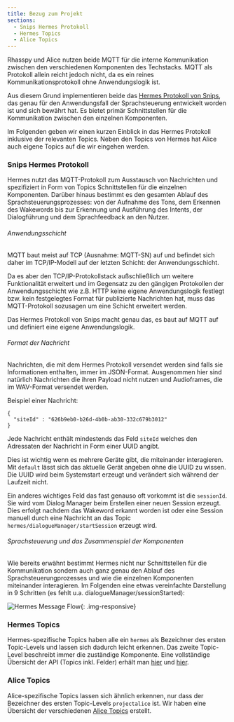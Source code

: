 ```yaml
---
title: Bezug zum Projekt
sections:
  - Snips Hermes Protokoll
  - Hermes Topics
  - Alice Topics
---
```


Rhasspy und Alice nutzen beide MQTT für die interne Kommunikation zwischen den verschiedenen Komponenten des Techstacks. MQTT als Protokoll allein reicht jedoch nicht, da es ein reines Kommunikationsprotokoll ohne Anwendungslogik ist.

Aus diesem Grund implementieren beide das [Hermes Protokoll von Snips][SNIPS_HERMES], das genau für den Anwendungsfall der Sprachsteuerung entwickelt worden ist und sich bewährt hat. Es bietet primär Schnittstellen für die Kommunikation zwischen den einzelnen Komponenten.

Im Folgenden geben wir einen kurzen Einblick in das Hermes Protokoll inklusive der relevanten Topics. Neben den Topics von Hermes hat Alice auch eigene Topics auf die wir eingehen werden.

[SNIPS_HERMES]: https://docs.snips.ai/reference/hermes

### Snips Hermes Protokoll

Hermes nutzt das MQTT-Protokoll zum Ausstausch von Nachrichten und spezifiziert in Form von Topics Schnittstellen für die einzelnen Komponenten. Darüber hinaus bestimmt es den gesamten Ablauf des Sprachsteuerungsprozesses: von der Aufnahme des Tons, dem Erkennen des Wakewords bis zur Erkennung und Ausführung des Intents, der Dialogführung und dem Sprachfeedback an den Nutzer.

###### Anwendungsschicht

MQTT baut meist auf TCP (Ausnahme: MQTT-SN) auf und befindet sich daher im TCP/IP-Modell auf der letzten Schicht: der Anwendungsschicht.

Da es aber den TCP/IP-Protokollstack außschließlich um weitere Funktionalität erweitert und im Gegensatz zu den gängigen Protokollen der Anwendungsschicht wie z.B. HTTP keine eigene Anwendungslogik festlegt bzw. kein festgelegtes Format für publizierte Nachrichten hat, muss das MQTT-Protokoll sozusagen um eine Schicht erweitert werden.

Das Hermes Protokoll von Snips macht genau das, es baut auf MQTT auf und definiert eine eigene Anwendungslogik.

###### Format der Nachricht

Nachrichten, die mit dem Hermes Protokoll versendet werden sind falls sie Informationen enthalten, immer im JSON-Format. Ausgenommen hier sind natürlich Nachrichten die ihren Payload nicht nutzen und Audioframes, die im WAV-Format versendet werden.

Beispiel einer Nachricht:
```
{
  "siteId" : "626b9eb0-b26d-4b0b-ab30-332c679b3012"
}
```

Jede Nachricht enthält mindestends das Feld `siteId` welches den Adressaten der Nachricht in Form einer UUID angibt.

Dies ist wichtig wenn es mehrere Geräte gibt, die miteinander interagieren. Mit `default` lässt sich das aktuelle Gerät angeben ohne die UUID zu wissen. Die UUID wird beim Systemstart erzeugt und verändert sich während der Laufzeit nicht.

Ein anderes wichtiges Feld das fast genauso oft vorkommt ist die `sessionId`. Sie wird vom Dialog Manager beim Erstellen einer neuen Session erzeugt. Dies erfolgt nachdem das Wakeword erkannt worden ist oder eine Session manuell durch eine Nachricht an das Topic `hermes/dialogueManager/startSession` erzeugt wird.


###### Sprachsteuerung und das Zusammenspiel der Komponenten

Wie bereits erwähnt bestimmt Hermes nicht nur Schnittstellen für die Kommunikation sondern auch ganz genau den Ablauf des Sprachsteuerungprozesses und wie die einzelnen Komponenten miteinander interagieren. Im Folgenden eine etwas vereinfachte Darstellung in 9 Schritten (es fehlt u.a. dialogueManager/sessionStarted):

![Hermes Message Flow](assets/images/hermes-flow.png){: .img-responsive}

### Hermes Topics

Hermes-spezifische Topics haben alle ein `hermes` als Bezeichner des ersten Topic-Levels und lassen sich dadurch leicht erkennen. Das zweite Topic-Level beschreibt immer die zuständige Komponente. Eine vollständige Übersicht der API (Topics inkl. Felder) erhält man [hier][SNIPS_HERMES] und [hier][SNIPS_HERMES_DIALOG].

[SNIPS_HERMES_DIALOG]: https://docs.snips.ai/reference/dialogue

### Alice Topics

Alice-spezifische Topics lassen sich ähnlich erkennen, nur dass der Bezeichner des ersten Topic-Levels `projectalice` ist. Wir haben eine Übersicht der verschiedenen [Alice Topics][ALICE_TOPICS] erstellt.

[ALICE_TOPICS]: /topic-uebersicht.html#alice